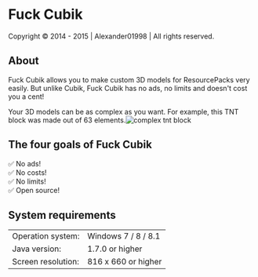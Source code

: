# Fuck Cubik
Copyright © 2014 - 2015 | Alexander01998 | All rights reserved.

## About
Fuck Cubik allows you to make custom 3D models for ResourcePacks very easily. But unlike Cubik, Fuck Cubik has no ads, no limits and doesn't cost you a cent!

Your 3D models can be as complex as you want. For example, this TNT block was made out of 63 elements.![complex tnt block](http://fuck-cubik.wurst-client.tk/images/Fuck-Cubik_tnt.jpg)

## The four goals of Fuck Cubik
:white_check_mark: No ads!  
:white_check_mark: No costs!  
:white_check_mark: No limits!  
:white_check_mark: Open source!  

## System requirements
<table>
<tr>
<td>Operation system:
<td>Windows 7 / 8 / 8.1
<tr>
<td>Java version:
<td>1.7.0 or higher
<tr>
<td>Screen resolution:
<td>816 x 660 or higher
</table>
